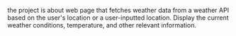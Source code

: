 the project is about web page that fetches weather data from a weather API based on the user's location or a user-inputted location. Display the current weather conditions, temperature, and other relevant information.
